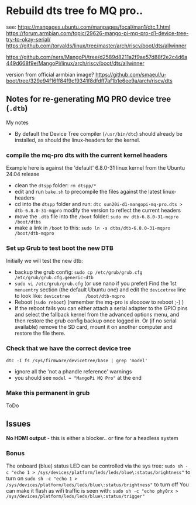 # Rebuild dts tree fo MQ pro..

see:
https://manpages.ubuntu.com/manpages/focal/man1/dtc.1.html
https://forum.armbian.com/topic/29626-mango-pi-mq-pro-d1-device-tree-try-to-okay-serial/
https://github.com/torvalds/linux/tree/master/arch/riscv/boot/dts/allwinner

https://github.com/ners/MangoPi/tree/d2589d8211a2f9ae57d88f2e2c4d6a449d668f9e/MangoPi/linux/arch/riscv/boot/dts/allwinner

version from official armbian image? 
https://github.com/smaeul/u-boot/tree/329e94f16ff84f9cf9341f8dfdff7af1b1e6ee9a/arch/riscv/dts

## Notes for re-generating MQ PRO device tree (`.dtb`)
My notes
* By default the Device Tree compiler (`/usr/bin/dtc`) should already be installed, as should the linux-headers for the kernel.

### compile the mq-pro dts with the current kernel headers
Example here is against the 'default' 6.8.0-31 linux kernel from the Ubuntu 24.04 release
* clean the `dtspp` folder: `rm dtspp/*`
* edit and run `bake.sh` to precompile the files against the latest linux-headers
* cd into the `dtspp` folder and run: 
  ```dtc sun20i-d1-mangopi-mq-pro.dts > dtb-6.8.0-31-mqpro```
  modify the version to reflect the current headers
* move the `.dtb` file into the `/boot` folder:
  `sudo mv dtb-6.8.0-31-mqpro /boot/dtbs`
* make a link in `/boot` to this:
  `sudo ln -s dtbs/dtb-6.8.0-31-mqpro /boot/dtb-mqpro`

### Set up Grub to test boot the new DTB
Initially we will test the new dtb:
* backup the grub config: `sudo cp /etc/grub/grub.cfg /etc/grub/grub.cfg.generic-dtb`
* `sudo vi /etc/grub/grub.cfg`  (or use nano if you prefer)
  Find the 1st `menuentry` section (the default Ubuntu one) and edit the `devicetree` line to look like:
  `devicetree      /boot/dtb-mqpro`
* Reboot (`sudo reboot`) (remember the mq-pro is sloooow to reboot ;-) )
* If the reboot fails you can either attach a serial adapter to the GPIO pins and select the fallback kernel from the advanced options menu, and then restore the grub config backup once logged in. 
  Or (if no serial available) remove the SD card, mount it on another computer and restore the file there.

### Check that we have the correct device tree
`dtc -I fs /sys/firmware/devicetree/base | grep 'model'`
* ignore all the 'not a phandle reference' warnings
* you should see `model = "MangoPi MQ Pro"` at the end

### Make this permanent in grub
ToDo

## Issues
**No HDMI output** - this is either a blocker.. or fine for a headless system

### Bonus
The onboard (blue) status LED can be controlled via the sys tree:
`sudo sh -c "echo 1 > /sys/devices/platform/leds/leds/blue\:status/brightness"` to turn on
`sudo sh -c "echo 1 > /sys/devices/platform/leds/leds/blue\:status/brightness"` to turn off
You can make it flash as wifi traffic is seen with:
`sudo sh -c "echo phy0rx > /sys/devices/platform/leds/leds/blue\:status/trigger"` 

